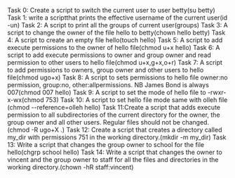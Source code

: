 Task 0: Create a script to switch the current user to user betty(su betty)
Task 1: write a scriptthat prints the effective username of the current user(id -un)
Task 2: A script to print all the groups of current user(groups)
Task 3: A script to change the owner of the file hello to betty(chown hello betty)
Task 4: A script to create an empty file hello(touch hello)
Task 5: A script to add execute permissions to the owner of hello file(chmod u+x hello)
Task 6: A script to add execute permissions to owner and group owner and read permission to other users to hello file(chmod u+x,g+x,o+r)
Task 7: A script to add permissions to owners, group owner and other users to hello file(chmod ugo+x)
Task 8: A script to sets permissions to hello file owner:no permission, group:no, other:allpermissions. NB James Bond is always 007(chmod 007 hello)
Task 9: A script to set the mode of hello file to -rwxr-x-wx(chmod 753)
Task 10: A script to set hello file mode same with olleh file (chmod --reference=olleh hello)
Task 11:Create a script that adds execute permission to all subdirectories of the current directory for the owner, the group owner and all other users. Regular files should not be changed.(chmod -R ugo+X .)
Task 12: Create a script that creates a directory called my_dir with permissions 751 in the working directory.(mkdir -m my_dir)
Task 13: Write a script that changes the group owner to school for the file hello(chgrp school hello)
Task 14: Write a script that changes the owner to vincent and the group owner to staff for all the files and directories in the working directory.(chown -hR staff:vincent)
